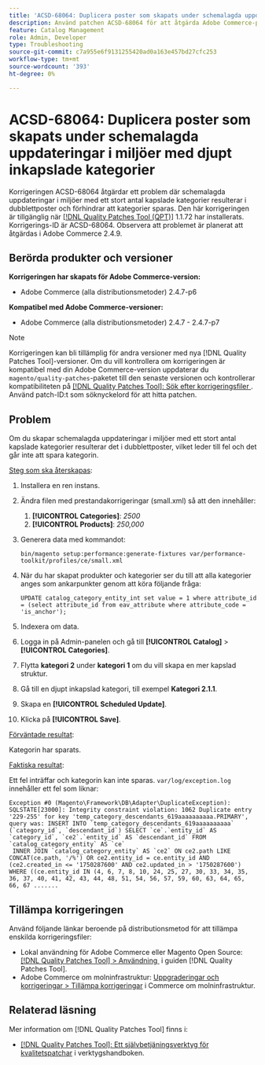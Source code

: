 ```yaml
---
title: 'ACSD-68064: Duplicera poster som skapats under schemalagda uppdateringar i miljöer med djupt inkapslade kategorier'
description: Använd patchen ACSD-68064 för att åtgärda Adobe Commerce-problemet där schemalagda uppdateringar i miljöer med ett stort antal kapslade kategorier resulterar i dubblettposter och förhindrar att kategorier sparas.
feature: Catalog Management
role: Admin, Developer
type: Troubleshooting
source-git-commit: c7a955e6f9131255420ad0a163e457bd27cfc253
workflow-type: tm+mt
source-wordcount: '393'
ht-degree: 0%

---
```



# ACSD-68064: Duplicera poster som skapats under schemalagda uppdateringar i miljöer med djupt inkapslade kategorier

Korrigeringen ACSD-68064 åtgärdar ett problem där schemalagda uppdateringar i miljöer med ett stort antal kapslade kategorier resulterar i dubblettposter och förhindrar att kategorier sparas. Den här korrigeringen är tillgänglig när [[!DNL Quality Patches Tool (QPT)]](/help/tools/quality-patches-tool/quality-patches-tool-to-self-serve-quality-patches.md) 1.1.72 har installerats. Korrigerings-ID är ACSD-68064. Observera att problemet är planerat att åtgärdas i Adobe Commerce 2.4.9.

## Berörda produkter och versioner

**Korrigeringen har skapats för Adobe Commerce-version:**

* Adobe Commerce (alla distributionsmetoder) 2.4.7-p6

**Kompatibel med Adobe Commerce-versioner:**

* Adobe Commerce (alla distributionsmetoder) 2.4.7 - 2.4.7-p7

>[!NOTE]
>
>Korrigeringen kan bli tillämplig för andra versioner med nya [!DNL Quality Patches Tool]-versioner. Om du vill kontrollera om korrigeringen är kompatibel med din Adobe Commerce-version uppdaterar du `magento/quality-patches`-paketet till den senaste versionen och kontrollerar kompatibiliteten på [[!DNL Quality Patches Tool]: Sök efter korrigeringsfiler &#x200B;](https://experienceleague.adobe.com/tools/commerce-quality-patches/index.html). Använd patch-ID:t som söknyckelord för att hitta patchen.

## Problem

Om du skapar schemalagda uppdateringar i miljöer med ett stort antal kapslade kategorier resulterar det i dubblettposter, vilket leder till fel och det går inte att spara kategorin.

<u>Steg som ska återskapas</u>:

1. Installera en ren instans.
1. Ändra filen med prestandakorrigeringar (small.xml) så att den innehåller:
   1. **[!UICONTROL Categories]**: *2500*
   1. **[!UICONTROL Products]**: *250,000*
1. Generera data med kommandot:

   ```
   bin/magento setup:performance:generate-fixtures var/performance-toolkit/profiles/ce/small.xml
   ```

1. När du har skapat produkter och kategorier ser du till att alla kategorier anges som ankarpunkter genom att köra följande fråga:

   ```
   UPDATE catalog_category_entity_int set value = 1 where attribute_id = (select attribute_id from eav_attribute where attribute_code = 'is_anchor'); 
   ```

1. Indexera om data.
1. Logga in på Admin-panelen och gå till **[!UICONTROL Catalog]** > **[!UICONTROL Categories]**.
1. Flytta **kategori 2** under **kategori 1** om du vill skapa en mer kapslad struktur.
1. Gå till en djupt inkapslad kategori, till exempel **Kategori 2.1.1**.
1. Skapa en **[!UICONTROL Scheduled Update]**.
1. Klicka på **[!UICONTROL Save]**.

<u>Förväntade resultat</u>:

Kategorin har sparats.

<u>Faktiska resultat</u>:

Ett fel inträffar och kategorin kan inte sparas. `var/log/exception.log` innehåller ett fel som liknar:

```
Exception #0 (Magento\Framework\DB\Adapter\DuplicateException): SQLSTATE[23000]: Integrity constraint violation: 1062 Duplicate entry '229-255' for key 'temp_category_descendants_619aaaaaaaaaa.PRIMARY', query was: INSERT INTO `temp_category_descendants_619aaaaaaaaaa` (`category_id`, `descendant_id`) SELECT `ce`.`entity_id` AS `category_id`, `ce2`.`entity_id` AS `descendant_id` FROM `catalog_category_entity` AS `ce`
 INNER JOIN `catalog_category_entity` AS `ce2` ON ce2.path LIKE CONCAT(ce.path, '/%') OR ce2.entity_id = ce.entity_id AND (ce2.created_in <= '1750287600' AND ce2.updated_in > '1750287600') WHERE ((ce.entity_id IN (4, 6, 7, 8, 10, 24, 25, 27, 30, 33, 34, 35, 36, 37, 40, 41, 42, 43, 44, 48, 51, 54, 56, 57, 59, 60, 63, 64, 65, 66, 67 .......
```

## Tillämpa korrigeringen

Använd följande länkar beroende på distributionsmetod för att tillämpa enskilda korrigeringsfiler:

* Lokal användning för Adobe Commerce eller Magento Open Source: [[!DNL Quality Patches Tool] > Användning &#x200B;](/help/tools/quality-patches-tool/usage.md) i guiden [!DNL Quality Patches Tool].
* Adobe Commerce om molninfrastruktur: [Uppgraderingar och korrigeringar > Tillämpa korrigeringar](https://experienceleague.adobe.com/docs/commerce-cloud-service/user-guide/develop/upgrade/apply-patches.html) i Commerce om molninfrastruktur.

## Relaterad läsning

Mer information om [!DNL Quality Patches Tool] finns i:

* [[!DNL Quality Patches Tool]: Ett självbetjäningsverktyg för kvalitetspatchar](/help/tools/quality-patches-tool/quality-patches-tool-to-self-serve-quality-patches.md) i verktygshandboken.
